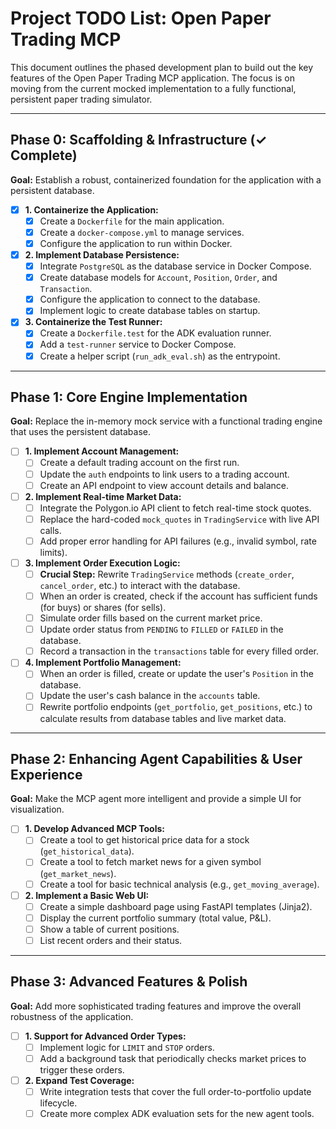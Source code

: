 # Project TODO List: Open Paper Trading MCP

This document outlines the phased development plan to build out the key features of the Open Paper Trading MCP application. The focus is on moving from the current mocked implementation to a fully functional, persistent paper trading simulator.

---

## Phase 0: Scaffolding & Infrastructure (✓ Complete)

**Goal:** Establish a robust, containerized foundation for the application with a persistent database.

-   [x] **1. Containerize the Application:**
    -   [x] Create a `Dockerfile` for the main application.
    -   [x] Create a `docker-compose.yml` to manage services.
    -   [x] Configure the application to run within Docker.

-   [x] **2. Implement Database Persistence:**
    -   [x] Integrate `PostgreSQL` as the database service in Docker Compose.
    -   [x] Create database models for `Account`, `Position`, `Order`, and `Transaction`.
    -   [x] Configure the application to connect to the database.
    -   [x] Implement logic to create database tables on startup.

-   [x] **3. Containerize the Test Runner:**
    -   [x] Create a `Dockerfile.test` for the ADK evaluation runner.
    -   [x] Add a `test-runner` service to Docker Compose.
    -   [x] Create a helper script (`run_adk_eval.sh`) as the entrypoint.

---

## Phase 1: Core Engine Implementation

**Goal:** Replace the in-memory mock service with a functional trading engine that uses the persistent database.

-   [ ] **1. Implement Account Management:**
    -   [ ] Create a default trading account on the first run.
    -   [ ] Update the `auth` endpoints to link users to a trading account.
    -   [ ] Create an API endpoint to view account details and balance.

-   [ ] **2. Implement Real-time Market Data:**
    -   [ ] Integrate the Polygon.io API client to fetch real-time stock quotes.
    -   [ ] Replace the hard-coded `mock_quotes` in `TradingService` with live API calls.
    -   [ ] Add proper error handling for API failures (e.g., invalid symbol, rate limits).

-   [ ] **3. Implement Order Execution Logic:**
    -   [ ] **Crucial Step:** Rewrite `TradingService` methods (`create_order`, `cancel_order`, etc.) to interact with the database.
    -   [ ] When an order is created, check if the account has sufficient funds (for buys) or shares (for sells).
    -   [ ] Simulate order fills based on the current market price.
    -   [ ] Update order status from `PENDING` to `FILLED` or `FAILED` in the database.
    -   [ ] Record a transaction in the `transactions` table for every filled order.

-   [ ] **4. Implement Portfolio Management:**
    -   [ ] When an order is filled, create or update the user's `Position` in the database.
    -   [ ] Update the user's cash balance in the `accounts` table.
    -   [ ] Rewrite portfolio endpoints (`get_portfolio`, `get_positions`, etc.) to calculate results from database tables and live market data.

---

## Phase 2: Enhancing Agent Capabilities & User Experience

**Goal:** Make the MCP agent more intelligent and provide a simple UI for visualization.

-   [ ] **1. Develop Advanced MCP Tools:**
    -   [ ] Create a tool to get historical price data for a stock (`get_historical_data`).
    -   [ ] Create a tool to fetch market news for a given symbol (`get_market_news`).
    -   [ ] Create a tool for basic technical analysis (e.g., `get_moving_average`).

-   [ ] **2. Implement a Basic Web UI:**
    -   [ ] Create a simple dashboard page using FastAPI templates (Jinja2).
    -   [ ] Display the current portfolio summary (total value, P&L).
    -   [ ] Show a table of current positions.
    -   [ ] List recent orders and their status.

---

## Phase 3: Advanced Features & Polish

**Goal:** Add more sophisticated trading features and improve the overall robustness of the application.

-   [ ] **1. Support for Advanced Order Types:**
    -   [ ] Implement logic for `LIMIT` and `STOP` orders.
    -   [ ] Add a background task that periodically checks market prices to trigger these orders.

-   [ ] **2. Expand Test Coverage:**
    -   [ ] Write integration tests that cover the full order-to-portfolio update lifecycle.
    -   [ ] Create more complex ADK evaluation sets for the new agent tools.